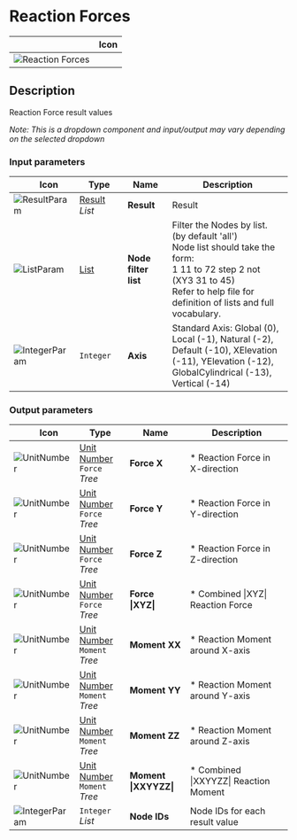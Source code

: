# Reaction Forces
<!--- This file has been auto-generated, do not change it manually! Edit the generator here: https://github.com/arup-group/GSA-Grasshopper/tree/main/DocsGeneration --->

|<img width="150"/> Icon |
| ----------- |
|![Reaction Forces](./images/ReactionForces.png) |

## Description

Reaction Force result values

_Note: This is a dropdown component and input/output may vary depending on the selected dropdown_

### Input parameters

|<img width="20"/> Icon |<img width="200"/> Type |<img width="200"/> Name |<img width="1000"/> Description |
| ----------- | ----------- | ----------- | ----------- |
|![ResultParam](./images/ResultParam.png) |[Result](gsagh-result-parameter.md) _List_ |**Result** |Result |
|![ListParam](./images/ListParam.png) |[List](gsagh-list-parameter.md) |**Node filter list** |Filter the Nodes by list. (by default 'all')<br />Node list should take the form:<br /> 1 11 to 72 step 2 not (XY3 31 to 45)<br />Refer to help file for definition of lists and full vocabulary. |
|![IntegerParam](./images/IntegerParam.png) |`Integer` |**Axis** |Standard Axis: Global (0), Local (-1), Natural (-2), Default (-10), XElevation (-11), YElevation (-12), GlobalCylindrical (-13), Vertical (-14) |

### Output parameters

|<img width="20"/> Icon |<img width="200"/> Type |<img width="200"/> Name |<img width="1000"/> Description |
| ----------- | ----------- | ----------- | ----------- |
|![UnitNumber](./images/UnitParam.png) |[Unit Number](gsagh-unitnumber-parameter.md)  ` Force ` _Tree_ |**Force X** |* Reaction Force in X-direction |
|![UnitNumber](./images/UnitParam.png) |[Unit Number](gsagh-unitnumber-parameter.md)  ` Force ` _Tree_ |**Force Y** |* Reaction Force in Y-direction |
|![UnitNumber](./images/UnitParam.png) |[Unit Number](gsagh-unitnumber-parameter.md)  ` Force ` _Tree_ |**Force Z** |* Reaction Force in Z-direction |
|![UnitNumber](./images/UnitParam.png) |[Unit Number](gsagh-unitnumber-parameter.md)  ` Force ` _Tree_ |**Force &#124;XYZ&#124;** |* Combined &#124;XYZ&#124; Reaction Force |
|![UnitNumber](./images/UnitParam.png) |[Unit Number](gsagh-unitnumber-parameter.md)  ` Moment ` _Tree_ |**Moment XX** |* Reaction Moment around X-axis |
|![UnitNumber](./images/UnitParam.png) |[Unit Number](gsagh-unitnumber-parameter.md)  ` Moment ` _Tree_ |**Moment YY** |* Reaction Moment around Y-axis |
|![UnitNumber](./images/UnitParam.png) |[Unit Number](gsagh-unitnumber-parameter.md)  ` Moment ` _Tree_ |**Moment ZZ** |* Reaction Moment around Z-axis |
|![UnitNumber](./images/UnitParam.png) |[Unit Number](gsagh-unitnumber-parameter.md)  ` Moment ` _Tree_ |**Moment &#124;XXYYZZ&#124;** |* Combined &#124;XXYYZZ&#124; Reaction Moment |
|![IntegerParam](./images/IntegerParam.png) |`Integer` _List_ |**Node IDs** |Node IDs for each result value |
